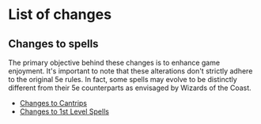 # List of changes

## Changes to spells

The primary objective behind these changes is to enhance game enjoyment.
It's important to note that these alterations don't strictly adhere to the
original 5e rules. In fact, some spells may evolve to be distinctly different
from their 5e counterparts as envisaged by Wizards of the Coast.

+ [Changes to Cantrips](Cantrips_Changes.md)
+ [Changes to 1st Level Spells](1stLevelSpells_Changes.md)
